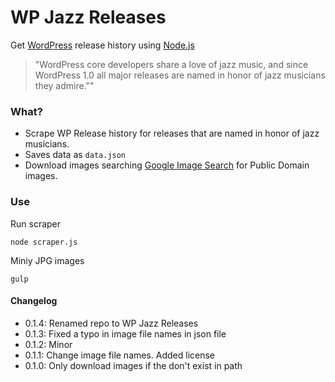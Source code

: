 # WP Jazz Releases

Get [WordPress](https://codex.wordpress.org/WordPress_Versions) release history using [Node.js](https://nodejs.org/)

> "WordPress core developers share a love of jazz music, and since WordPress 1.0 all major releases are named in honor of jazz musicians they admire.""

### What?

- Scrape WP Release history for releases that are named in honor of jazz musicians.
- Saves data as ``data.json``
- Download images searching [Google Image Search](https://images.google.com/) for Public Domain images.

### Use

Run scraper

	node scraper.js

Miniy JPG images
	
	gulp

#### Changelog
- 0.1.4: Renamed repo to WP Jazz Releases
- 0.1.3: Fixed a typo in image file names in json file
- 0.1.2: Minor
- 0.1.1: Change image file names. Added license
- 0.1.0: Only download images if the don't exist in path